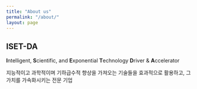 ```yaml
---
title: "About us"
permalink: "/about/"
layout: page
---
```


## ISET-DA

**I**ntelligent, **S**cientific, and **E**xponential **T**echnology **D**river & **A**ccelerator

지능적이고 과학적이며 기하급수적 향상을 가져오는 기술들을 효과적으로 활용하고, 그 가치를 가속화시키는 전문 기업
